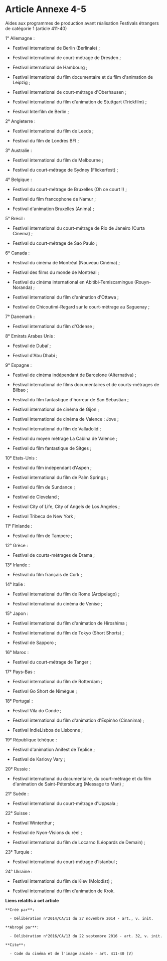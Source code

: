 # Article Annexe 4-5

Aides aux programmes de production avant réalisation Festivals étrangers de catégorie 1 (article 411-40) 

1° Allemagne :

- Festival international de Berlin (Berlinale) ;

- Festival international de court-métrage de Dresden ;

- Festival international de Hambourg ;

- Festival international du film documentaire et du film d'animation de Leipzig ;

- Festival international de court-métrage d'Oberhausen ;

- Festival international du film d'animation de Stuttgart (Trickfilm) ;

- Festival Interfilm de Berlin ; 

2° Angleterre :

- Festival international du film de Leeds ;

- Festival du film de Londres BFI ; 

3° Australie :

- Festival international du film de Melbourne ;

- Festival du court-métrage de Sydney (Flickerfest) ; 

4° Belgique :

- Festival du court-métrage de Bruxelles (Oh ce court !) ;

- Festival du film francophone de Namur ;

- Festival d'animation Bruxelles (Anima) ; 

5° Brésil :

- Festival international du court-métrage de Rio de Janeiro (Curta Cinema) ;

- Festival du court-métrage de Sao Paulo ; 

6° Canada :

- Festival du cinéma de Montréal (Nouveau Cinéma) ;

- Festival des films du monde de Montréal ;

- Festival du cinéma international en Abitibi-Temiscamingue (Rouyn-Noranda) ;

- Festival international du film d'animation d'Ottawa ;

- Festival de Chicoutimi-Regard sur le court-métrage au Saguenay ; 

7° Danemark :

- Festival international du film d'Odense ; 

8° Emirats Arabes Unis :

- Festival de Dubaï ;

- Festival d'Abu Dhabi ; 

9° Espagne :

- Festival de cinéma indépendant de Barcelone (Alternativa) ;

- Festival international de films documentaires et de courts-métrages de Bilbao ;

- Festival du film fantastique d'horreur de San Sebastian ;

- Festival international de cinéma de Gijon ;

- Festival international de cinéma de Valence : Jove ;

- Festival international du film de Valladolid ;

- Festival du moyen métrage La Cabina de Valence ;

- Festival du film fantastique de Sitges ; 

10° Etats-Unis :

- Festival du film indépendant d'Aspen ;

- Festival international du film de Palm Springs ;

- Festival du film de Sundance ;

- Festival de Cleveland ;

- Festival City of Life, City of Angels de Los Angeles ;

- Festival Tribeca de New York ; 

11° Finlande :

- Festival du film de Tampere ; 

12° Grèce :

- Festival de courts-métrages de Drama ; 

13° Irlande :

- Festival du film français de Cork ; 

14° Italie :

- Festival international du film de Rome (Arcipelago) ;

- Festival international du cinéma de Venise ; 

15° Japon :

- Festival international du film d'animation de Hiroshima ;

- Festival international du film de Tokyo (Short Shorts) ;

- Festival de Sapporo ; 

16° Maroc :

- Festival du court-métrage de Tanger ; 

17° Pays-Bas :

- Festival international du film de Rotterdam ;

- Festival Go Short de Nimègue ; 

18° Portugal :

- Festival Vila do Conde ;

- Festival international du film d'animation d'Espinho (Cinanima) ;

- Festival IndieLisboa de Lisbonne ; 

19° République tchèque :

- Festival d'animation Anifest de Teplice ;

- Festival de Karlovy Vary ; 

20° Russie :

- Festival international du documentaire, du court-métrage et du film d'animation de Saint-Pétersbourg (Message to Man) ; 

21° Suède :

- Festival international du court-métrage d'Uppsala ; 

22° Suisse :

- Festival Winterthur ;

- Festival de Nyon-Visions du réel ;

- Festival international du film de Locarno (Léopards de Demain) ; 

23° Turquie :

- Festival international du court-métrage d'Istanbul ; 

24° Ukraine :

- Festival international du film de Kiev (Molodist) ;

- Festival international du film d'animation de Krok.

**Liens relatifs à cet article**

	**Créé par**:

	  - Délibération n°2014/CA/11 du 27 novembre 2014 - art., v. init.

	**Abrogé par**:

	  - Délibération n°2016/CA/13 du 22 septembre 2016 - art. 32, v. init.

	**Cite**:

	  - Code du cinéma et de l'image animée - art. 411-40 (V)
